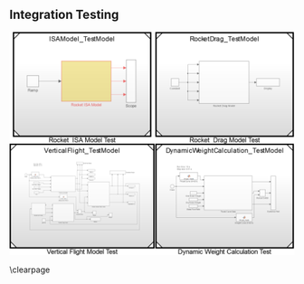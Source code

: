 ## Integration Testing

[all_integration_tests]: images/ALL_TESTS.png "All Integration Tests" 
![All Integration Tests \label{all_integration_tests_label}][all_integration_tests] 

\clearpage
